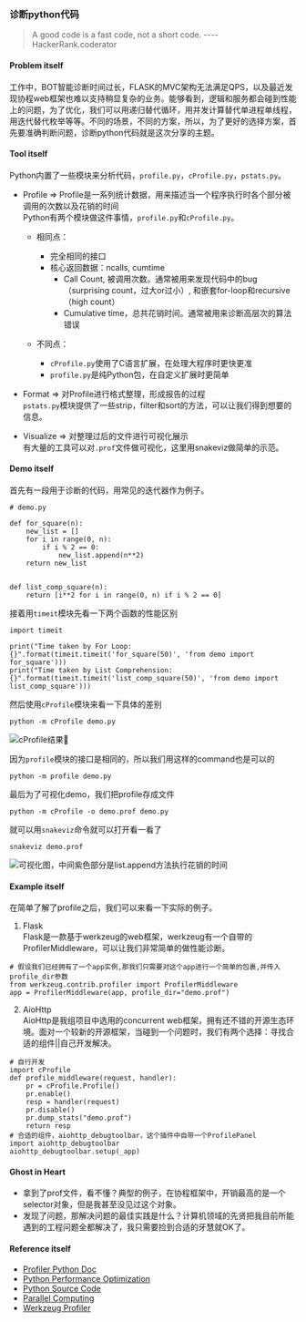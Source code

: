 ### 诊断python代码

> A good code is a fast code, not a short code.    ---- HackerRank.coderator

#### Problem itself

工作中，BOT智能诊断时间过长，FLASK的MVC架构无法满足QPS，以及最近发现协程web框架也难以支持稍显复杂的业务。能够看到，逻辑和服务都会碰到性能上的问题，为了优化，我们可以用递归替代循环，用并发计算替代单进程单线程，用迭代替代枚举等等。不同的场景，不同的方案，所以，为了更好的选择方案，首先要准确判断问题，诊断python代码就是这次分享的主题。

#### Tool itself

Python内置了一些模块来分析代码，`profile.py`，`cProfile.py`，`pstats.py`。

- Profile => Profile是一系列统计数据，用来描述当一个程序执行时各个部分被调用的次数以及花销的时间  
Python有两个模块做这件事情，`profile.py`和`cProfile.py`。
    - 相同点：
        - 完全相同的接口
        - 核心返回数据：ncalls, cumtime
            - Call Count, 被调用次数。通常被用来发现代码中的bug（surprising count，过大or过小）, 和嵌套for-loop和recursive（high count）
            - Cumulative time，总共花销时间。通常被用来诊断高层次的算法错误  

    - 不同点：
        - `cProfile.py`使用了C语言扩展，在处理大程序时更快更准
        - `profile.py`是纯Python包，在自定义扩展时更简单


- Format => 对Profile进行格式整理，形成报告的过程  
`pstats.py`模块提供了一些strip，filter和sort的方法，可以让我们得到想要的信息。

- Visualize => 对整理过后的文件进行可视化展示  
有大量的工具可以对`.prof`文件做可视化，这里用snakeviz做简单的示范。

#### Demo itself

首先有一段用于诊断的代码，用常见的迭代器作为例子。  
```
# demo.py

def for_square(n):
    new_list = []
    for i in range(0, n):
        if i % 2 == 0:
            new_list.append(n**2)
    return new_list


def list_comp_square(n):
    return [i**2 for i in range(0, n) if i % 2 == 0]
```
接着用`timeit`模块先看一下两个函数的性能区别  
```
import timeit

print("Time taken by For Loop: {}".format(timeit.timeit('for_square(50)', 'from demo import for_square')))
print("Time taken by List Comprehension: {}".format(timeit.timeit('list_comp_square(50)', 'from demo import list_comp_square')))
```
然后使用`cProfile`模块来看一下具体的差别  
```
python -m cProfile demo.py
```
![cProfile结果](https://upload-images.jianshu.io/upload_images/12134479-4fe1276d0a583958.png?imageMogr2/auto-orient/strip%7CimageView2/2/w/1240)

因为`profile`模块的接口是相同的，所以我们用这样的command也是可以的  
```
python -m profile demo.py
```
最后为了可视化demo，我们把profile存成文件  
```
python -m cProfile -o demo.prof demo.py
```
就可以用`snakeviz`命令就可以打开看一看了
```
snakeviz demo.prof
```
![可视化图，中间紫色部分是list.append方法执行花销的时间](https://upload-images.jianshu.io/upload_images/12134479-925f64591698de89.png?imageMogr2/auto-orient/strip%7CimageView2/2/w/1240)

#### Example itself

在简单了解了profile之后，我们可以来看一下实际的例子。

1. Flask  
Flask是一款基于werkzeug的web框架，werkzeug有一个自带的ProfilerMiddleware，可以让我们非常简单的做性能诊断。
```
# 假设我们已经拥有了一个app实例,那我们只需要对这个app进行一个简单的包裹,并传入profile_dir参数
from werkzeug.contrib.profiler import ProfilerMiddleware
app = ProfilerMiddleware(app, profile_dir="demo.prof")
```

2. AioHttp  
AioHttp是我组项目中选用的concurrent web框架，拥有还不错的开源生态环境。面对一个较新的开源框架，当碰到一个问题时，我们有两个选择：寻找合适的组件||自己开发解决。
```
# 自行开发
import cProfile
def profile_middleware(request, handler):
    pr = cProfile.Profile()
    pr.enable()
    resp = handler(request)
    pr.disable()
    pr.dump_stats("demo.prof")
    return resp
# 合适的组件，aiohttp_debugtoolbar，这个插件中自带一个ProfilePanel
import aiohttp_debugtoolbar
aiohttp_debugtoolbar.setup(_app)
```

#### Ghost in Heart

- 拿到了prof文件，看不懂？典型的例子，在协程框架中，开销最高的是一个selector对象，但是我甚至没见过这个对象。
- 发现了问题，那解决问题的最佳实践是什么？计算机领域的先贤把我目前所能遇到的工程问题全都解决了，我只需要捡到合适的牙慧就OK了。

#### Reference itself

- [Profiler Python Doc](https://docs.python.org/3/library/profile.html#module-pstats)
- [Python Performance Optimization](https://stackabuse.com/python-performance-optimization/)
- [Python Source Code](https://github.com/python/cpython/tree/3.7/Lib)
- [Parallel Computing](http://composingprograms.com/pages/48-parallel-computing.html)
- [Werkzeug Profiler](https://werkzeug.palletsprojects.com/en/0.14.x/contrib/profiler/)
